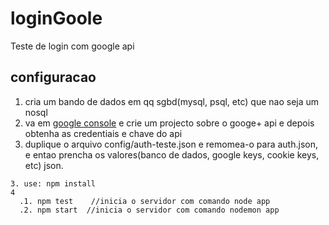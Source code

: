 # loginGoole
Teste de login com google api

## configuracao
1. cria um bando de dados em qq sgbd(mysql, psql, etc) que nao seja um nosql
2. va em [google console](https://console.developers.google.com) e crie um projecto sobre o googe+ api e depois obtenha as
credentiais e chave do api
2. duplique o arquivo config/auth-teste.json e remomea-o para auth.json, e entao prencha os valores(banco de dados, google keys, cookie keys, etc) json.
```
3. use: npm install
4
  .1. npm test    //inicia o servidor com comando node app
  .2. npm start  //inicia o servidor com comando nodemon app
  
```
